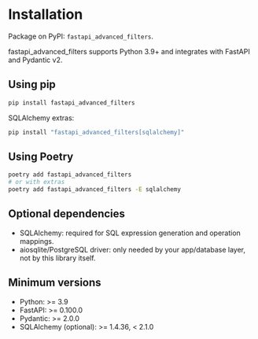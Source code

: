 # Installation

Package on PyPI: `fastapi_advanced_filters`.

fastapi_advanced_filters supports Python 3.9+ and integrates with FastAPI and Pydantic v2.

## Using pip

```bash
pip install fastapi_advanced_filters
```

SQLAlchemy extras:

```bash
pip install "fastapi_advanced_filters[sqlalchemy]"
```

## Using Poetry

```bash
poetry add fastapi_advanced_filters
# or with extras
poetry add fastapi_advanced_filters -E sqlalchemy
```

## Optional dependencies

- SQLAlchemy: required for SQL expression generation and operation mappings.
- aiosqlite/PostgreSQL driver: only needed by your app/database layer, not by this library itself.

## Minimum versions

- Python: >= 3.9
- FastAPI: >= 0.100.0
- Pydantic: >= 2.0.0
- SQLAlchemy (optional): >= 1.4.36, < 2.1.0
